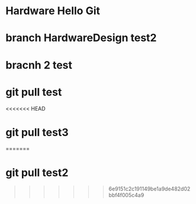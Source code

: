 # Hardware   Hello Git

# branch HardwareDesign test2
# bracnh 2 test
# git pull test
<<<<<<< HEAD
# git pull test3
=======
# git pull test2
>>>>>>> 6e9151c2c191149be1a9de482d02bbf4f005c4a9

